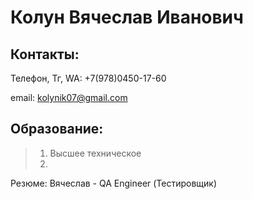 # Колун Вячеслав Иванович
## Контакты:
Телефон, Тг, WA: +7(978)0450-17-60

email: kolynik07@gmail.com

## Образование:
> 1) Высшее техническое
> 2) 

Резюме: Вячеслав - QA Engineer (Тестировщик) 
